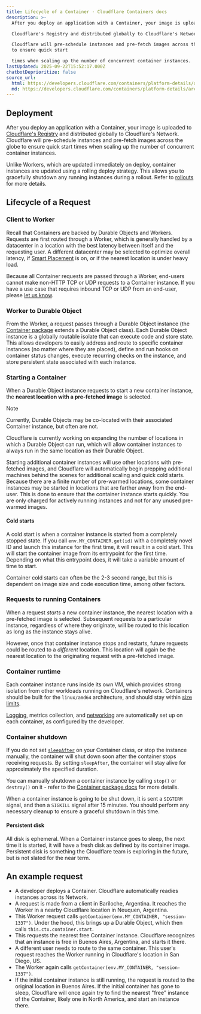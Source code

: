 ```yaml
---
title: Lifecycle of a Container · Cloudflare Containers docs
description: >-
  After you deploy an application with a Container, your image is uploaded to

  Cloudflare's Registry and distributed globally to Cloudflare's Network.

  Cloudflare will pre-schedule instances and pre-fetch images across the globe
  to ensure quick start

  times when scaling up the number of concurrent container instances.
lastUpdated: 2025-09-22T15:52:17.000Z
chatbotDeprioritize: false
source_url:
  html: https://developers.cloudflare.com/containers/platform-details/architecture/
  md: https://developers.cloudflare.com/containers/platform-details/architecture/index.md
---
```


## Deployment

After you deploy an application with a Container, your image is uploaded to [Cloudflare's Registry](https://developers.cloudflare.com/containers/platform-details/image-management) and distributed globally to Cloudflare's Network. Cloudflare will pre-schedule instances and pre-fetch images across the globe to ensure quick start times when scaling up the number of concurrent container instances.

Unlike Workers, which are updated immediately on deploy, container instances are updated using a rolling deploy strategy. This allows you to gracefully shutdown any running instances during a rollout. Refer to [rollouts](https://developers.cloudflare.com/containers/platform-details/rollouts/) for more details.

## Lifecycle of a Request

### Client to Worker

Recall that Containers are backed by Durable Objects and Workers. Requests are first routed through a Worker, which is generally handled by a datacenter in a location with the best latency between itself and the requesting user. A different datacenter may be selected to optimize overall latency, if [Smart Placement](https://developers.cloudflare.com/workers/configuration/smart-placement/) is on, or if the nearest location is under heavy load.

Because all Container requests are passed through a Worker, end-users cannot make non-HTTP TCP or UDP requests to a Container instance. If you have a use case that requires inbound TCP or UDP from an end-user, please [let us know](https://forms.gle/AGSq54VvUje6kmKu8).

### Worker to Durable Object

From the Worker, a request passes through a Durable Object instance (the [Container package](https://developers.cloudflare.com/containers/container-package) extends a Durable Object class). Each Durable Object instance is a globally routable isolate that can execute code and store state. This allows developers to easily address and route to specific container instances (no matter where they are placed), define and run hooks on container status changes, execute recurring checks on the instance, and store persistent state associated with each instance.

### Starting a Container

When a Durable Object instance requests to start a new container instance, the **nearest location with a pre-fetched image** is selected.

Note

Currently, Durable Objects may be co-located with their associated Container instance, but often are not.

Cloudflare is currently working on expanding the number of locations in which a Durable Object can run, which will allow container instances to always run in the same location as their Durable Object.

Starting additional container instances will use other locations with pre-fetched images, and Cloudflare will automatically begin prepping additional machines behind the scenes for additional scaling and quick cold starts. Because there are a finite number of pre-warmed locations, some container instances may be started in locations that are farther away from the end-user. This is done to ensure that the container instance starts quickly. You are only charged for actively running instances and not for any unused pre-warmed images.

#### Cold starts

A cold start is when a container instance is started from a completely stopped state. If you call `env.MY_CONTAINER.get(id)` with a completely novel ID and launch this instance for the first time, it will result in a cold start. This will start the container image from its entrypoint for the first time. Depending on what this entrypoint does, it will take a variable amount of time to start.

Container cold starts can often be the 2-3 second range, but this is dependent on image size and code execution time, among other factors.

### Requests to running Containers

When a request *starts* a new container instance, the nearest location with a pre-fetched image is selected. Subsequent requests to a particular instance, regardless of where they originate, will be routed to this location as long as the instance stays alive.

However, once that container instance stops and restarts, future requests could be routed to a *different* location. This location will again be the nearest location to the originating request with a pre-fetched image.

### Container runtime

Each container instance runs inside its own VM, which provides strong isolation from other workloads running on Cloudflare's network. Containers should be built for the `linux/amd64` architecture, and should stay within [size limits](https://developers.cloudflare.com/containers/platform-details/limits).

[Logging](https://developers.cloudflare.com/containers/faq/#how-do-container-logs-work), metrics collection, and [networking](https://developers.cloudflare.com/containers/faq/#how-do-i-allow-or-disallow-egress-from-my-container) are automatically set up on each container, as configured by the developer.

### Container shutdown

If you do not set [`sleepAfter`](https://github.com/cloudflare/containers/blob/main/README.md#properties) on your Container class, or stop the instance manually, the container will shut down soon after the container stops receiving requests. By setting `sleepAfter`, the container will stay alive for approximately the specified duration.

You can manually shutdown a container instance by calling `stop()` or `destroy()` on it - refer to the [Container package docs](https://github.com/cloudflare/containers/blob/main/README.md#container-methods) for more details.

When a container instance is going to be shut down, it is sent a `SIGTERM` signal, and then a `SIGKILL` signal after 15 minutes. You should perform any necessary cleanup to ensure a graceful shutdown in this time.

#### Persistent disk

All disk is ephemeral. When a Container instance goes to sleep, the next time it is started, it will have a fresh disk as defined by its container image. Persistent disk is something the Cloudflare team is exploring in the future, but is not slated for the near term.

## An example request

* A developer deploys a Container. Cloudflare automatically readies instances across its Network.
* A request is made from a client in Bariloche, Argentina. It reaches the Worker in a nearby Cloudflare location in Neuquen, Argentina.
* This Worker request calls `getContainer(env.MY_CONTAINER, "session-1337")`. Under the hood, this brings up a Durable Object, which then calls `this.ctx.container.start`.
* This requests the nearest free Container instance. Cloudflare recognizes that an instance is free in Buenos Aires, Argentina, and starts it there.
* A different user needs to route to the same container. This user's request reaches the Worker running in Cloudflare's location in San Diego, US.
* The Worker again calls `getContainer(env.MY_CONTAINER, "session-1337")`.
* If the initial container instance is still running, the request is routed to the original location in Buenos Aires. If the initial container has gone to sleep, Cloudflare will once again try to find the nearest "free" instance of the Container, likely one in North America, and start an instance there.

